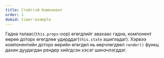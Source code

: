 ```yaml
---
title: Стейттэй Компонент
order: 1
domid: timer-example
---
```


Гадна талаас(`this.props`-оор) ѳгѳгдлийг авахаас гадна, компонент ѳѳрѳѳ доторх ѳгѳгдлѳѳ удирддаг(`this.state` ашиглaдаг). Хэрвээ компонентийн доторх ѳѳрийн ѳгѳгдѳл нь ѳѳрчлѳгдвѳл `render()` функц дахин дуудагдан рендер хийгдсэн хэсэг шинэчлэгддэг.
